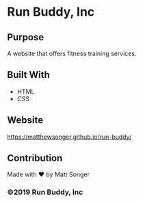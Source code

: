 # Run Buddy, Inc

## Purpose
A website that offers fitness training services.

## Built With
* HTML
* CSS

## Website
https://matthewsonger.github.io/run-buddy/

## Contribution
Made with ❤️ by Matt Songer

### ©️2019 Run Buddy, Inc 

